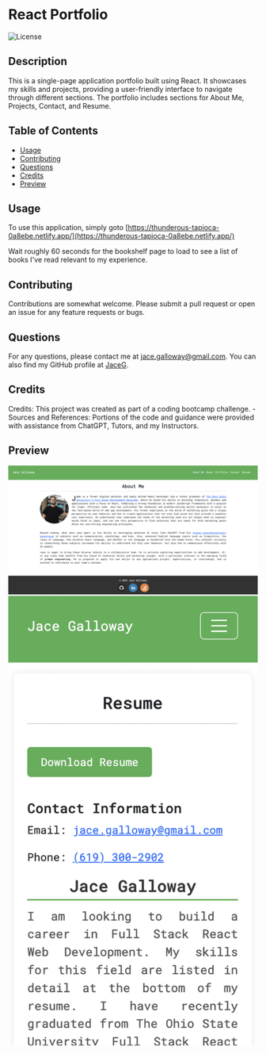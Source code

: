 # React Portfolio

![License](https://img.shields.io/badge/License-MIT-blue.svg)

## Description

This is a single-page application portfolio built using React. It showcases my skills and projects, providing a user-friendly interface to navigate through different sections. The portfolio includes sections for About Me, Projects, Contact, and Resume.

## Table of Contents

-   [Usage](#usage)
-   [Contributing](#contributing)
-   [Questions](#questions)
-   [Credits](#credits)
-   [Preview](#preview)

## Usage

To use this application, simply goto [https://thunderous-tapioca-0a8ebe.netlify.app/](https://thunderous-tapioca-0a8ebe.netlify.app/)

Wait roughly 60 seconds for the bookshelf page to load to see a list of books I've read relevant to my experience.

## Contributing

Contributions are somewhat welcome. Please submit a pull request or open an issue for any feature requests or bugs.

## Questions

For any questions, please contact me at jace.galloway@gmail.com. You can also find my GitHub profile at [JaceG](https://github.com/JaceG).

## Credits

Credits: This project was created as part of a coding bootcamp challenge. - Sources and References: Portions of the code and guidance were provided with assistance from ChatGPT, Tutors, and my Instructors.

## Preview

![Portfolio Screenshot](./assets/images/Portfolio-Screenshot.png)
![Resume Screenshot](./assets/images/Resume-Screenshot.png)
